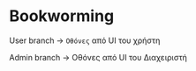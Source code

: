 # Bookworming
User branch -> `Οθόνες` από UI του χρήστη

Admin branch -> Οθόνες από UI του Διαχειριστή

